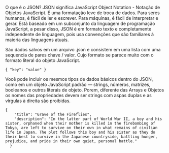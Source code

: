 O que é o JSON?
JSON significa JavaScript Object Notation - Notação de Objetos JavaScript. É uma formatação leve de troca de dados. Para seres humanos, é fácil de ler e escrever. Para máquinas, é fácil de interpretar e gerar. Está baseado em um subconjunto da linguagem de programação JavaScript, a pesar disso, JSON é em formato texto e completamente independente de linguagem, pois usa convenções que são familiares à maioria das linguagens atuais.

São dados salvos em um arquivo .json e consistem em uma lista com uma sequencia de pares chave / valor. Cujo formato se parece muito com o formato literal do objeto JavaScript.

    { "key": "value" }
Você pode incluir os mesmos tipos de dados básicos dentro do JSON, como em um objeto JavaScript padrão — strings, números, matrizes, booleanos e outros literais de objeto. Porem, diferente das Arrays e Objetos os nomes das propriedades devem ser strings com aspas duplas e as vírgulas à direita são proibidas.

    {
        "title": "Grave of the Fireflies",
        "description": "In the latter part of World War II, a boy and his sister, orphaned when their mother is killed in the firebombing of Tokyo, are left to survive on their own in what remains of civilian life in Japan. The plot follows this boy and his sister as they do their best to survive in the Japanese countryside, battling hunger, prejudice, and pride in their own quiet, personal battle."
      }